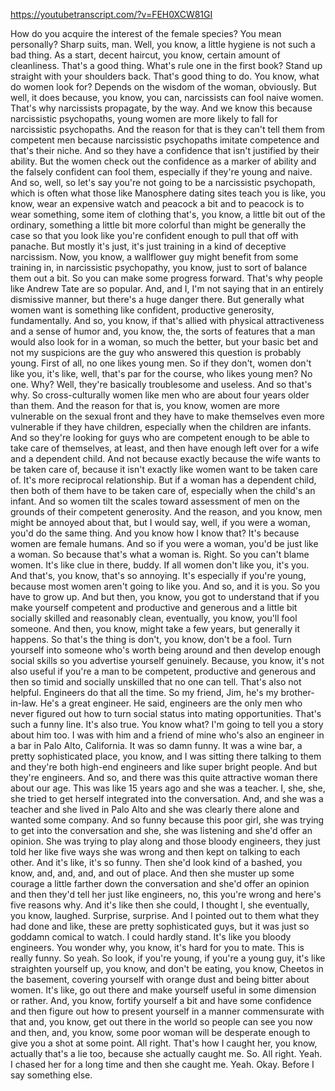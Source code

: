 https://youtubetranscript.com/?v=FEH0XCW81GI

 How do you acquire the interest of the female species? You mean personally? Sharp suits, man. Well, you know, a little hygiene is not such a bad thing. As a start, decent haircut, you know, certain amount of cleanliness. That's a good thing. What's rule one in the first book? Stand up straight with your shoulders back. That's good thing to do. You know, what do women look for? Depends on the wisdom of the woman, obviously. But well, it does because, you know, you can, narcissists can fool naive women. That's why narcissists propagate, by the way. And we know this because narcissistic psychopaths, young women are more likely to fall for narcissistic psychopaths. And the reason for that is they can't tell them from competent men because narcissistic psychopaths imitate competence and that's their niche. And so they have a confidence that isn't justified by their ability. But the women check out the confidence as a marker of ability and the falsely confident can fool them, especially if they're young and naive. And so, well, so let's say you're not going to be a narcissistic psychopath, which is often what those like Manosphere dating sites teach you is like, you know, wear an expensive watch and peacock a bit and to peacock is to wear something, some item of clothing that's, you know, a little bit out of the ordinary, something a little bit more colorful than might be generally the case so that you look like you're confident enough to pull that off with panache. But mostly it's just, it's just training in a kind of deceptive narcissism. Now, you know, a wallflower guy might benefit from some training in, in narcissistic psychopathy, you know, just to sort of balance them out a bit. So you can make some progress forward. That's why people like Andrew Tate are so popular. And, and I, I'm not saying that in an entirely dismissive manner, but there's a huge danger there. But generally what women want is something like confident, productive generosity, fundamentally. And so, you know, if that's allied with physical attractiveness and a sense of humor and, you know, the, the sorts of features that a man would also look for in a woman, so much the better, but your basic bet and not my suspicions are the guy who answered this question is probably young. First of all, no one likes young men. So if they don't, women don't like you, it's like, well, that's par for the course, who likes young men? No one. Why? Well, they're basically troublesome and useless. And so that's why. So cross-culturally women like men who are about four years older than them. And the reason for that is, you know, women are more vulnerable on the sexual front and they have to make themselves even more vulnerable if they have children, especially when the children are infants. And so they're looking for guys who are competent enough to be able to take care of themselves, at least, and then have enough left over for a wife and a dependent child. And not because exactly because the wife wants to be taken care of, because it isn't exactly like women want to be taken care of. It's more reciprocal relationship. But if a woman has a dependent child, then both of them have to be taken care of, especially when the child's an infant. And so women tilt the scales toward assessment of men on the grounds of their competent generosity. And the reason, and you know, men might be annoyed about that, but I would say, well, if you were a woman, you'd do the same thing. And you know how I know that? It's because women are female humans. And so if you were a woman, you'd be just like a woman. So because that's what a woman is. Right. So you can't blame women. It's like clue in there, buddy. If all women don't like you, it's you. And that's, you know, that's so annoying. It's especially if you're young, because most women aren't going to like you. And so, and it is you. So you have to grow up. And but then, you know, you got to understand that if you make yourself competent and productive and generous and a little bit socially skilled and reasonably clean, eventually, you know, you'll fool someone. And then, you know, might take a few years, but generally it happens. So that's the thing is don't, you know, don't be a fool. Turn yourself into someone who's worth being around and then develop enough social skills so you advertise yourself genuinely. Because, you know, it's not also useful if you're a man to be competent, productive and generous and then so timid and socially unskilled that no one can tell. That's also not helpful. Engineers do that all the time. So my friend, Jim, he's my brother-in-law. He's a great engineer. He said, engineers are the only men who never figured out how to turn social status into mating opportunities. That's such a funny line. It's also true. You know what? I'm going to tell you a story about him too. I was with him and a friend of mine who's also an engineer in a bar in Palo Alto, California. It was so damn funny. It was a wine bar, a pretty sophisticated place, you know, and I was sitting there talking to them and they're both high-end engineers and like super bright people. And but they're engineers. And so, and there was this quite attractive woman there about our age. This was like 15 years ago and she was a teacher. I, she, she, she tried to get herself integrated into the conversation. And, and she was a teacher and she lived in Palo Alto and she was clearly there alone and wanted some company. And so funny because this poor girl, she was trying to get into the conversation and she, she was listening and she'd offer an opinion. She was trying to play along and those bloody engineers, they just told her like five ways she was wrong and then kept on talking to each other. And it's like, it's so funny. Then she'd look kind of a bashed, you know, and, and, and, and out of place. And then she muster up some courage a little farther down the conversation and she'd offer an opinion and then they'd tell her just like engineers, no, this you're wrong and here's five reasons why. And it's like then she could, I thought I, she eventually, you know, laughed. Surprise, surprise. And I pointed out to them what they had done and like, these are pretty sophisticated guys, but it was just so goddamn comical to watch. I could hardly stand. It's like you bloody engineers. You wonder why, you know, it's hard for you to mate. This is really funny. So yeah. So look, if you're young, if you're a young guy, it's like straighten yourself up, you know, and don't be eating, you know, Cheetos in the basement, covering yourself with orange dust and being bitter about women. It's like, go out there and make yourself useful in some dimension or rather. And, you know, fortify yourself a bit and have some confidence and then figure out how to present yourself in a manner commensurate with that and, you know, get out there in the world so people can see you now and then, and, you know, some poor woman will be desperate enough to give you a shot at some point. All right. That's how I caught her, you know, actually that's a lie too, because she actually caught me. So. All right. Yeah. I chased her for a long time and then she caught me. Yeah. Okay. Before I say something else.